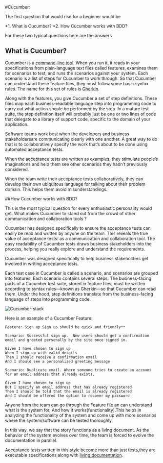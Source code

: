 #Cucumber:
 
 The first question that would rise for a beginner would be 
 
  *1. What is Cucumber?
  *2. How Cucumber works with BDD?
  
For these two typical questions here are the answers

## What is Cucumber?

Cucumber is a [command-line tool](https://en.wikipedia.org/wiki/Command-line_interface). When you run it, it reads in your specifications from plain-language text files called features, examines them for scenarios to test, and runs the scenarios against your system. Each scenario is a list of steps for Cucumber to work through. So that Cucumber can understand these feature files, they must follow some basic syntax rules. The name for this set of rules is [Gherkin](docs/gherkin.md).
     
Along with the features, you give Cucumber a set of step definitions. These files map each business-readable language step into programming code to carry out what action shoule be performed by the step. In a mature test suite, the step definition itself will probably just be one or two lines of code that delegate to a library of support code, specific to the domain of your application.

Software teams work best when the developers and business stakeholdersare communicating clearly with one another. A great way to do that is to collaboratively specify the work that’s about to be done using automated acceptance tests.

When the acceptance tests are written as examples, they stimulate people’s imaginations and help them see other scenarios they hadn’t previously considered.

When the team write their acceptance tests collaboratively, they can develop their own ubiquitous language for talking about their problem domain. This helps them avoid misunderstandings.
    
##How Cucumber works with BDD?

This is the most typical question for every enthusiastic personality would get.
What makes Cucumber to stand out from the crowd of other communication and collaboration tools ?

Cucumber has designed specifically to ensure the acceptance tests can easily be read and written by anyone on the team. This reveals the true value of acceptance tests: as a communication and collaboration tool. The easy readability of Cucumber tests draws business stakeholders into the process, helping you really explore and understand the requirements.

Cucumber was designed specifically to help business stakeholders get involved in writing acceptance tests.

Each test case in Cucumber is called a scenario, and scenarios are grouped into features. Each scenario contains several steps.
The business-facing parts of a Cucumber test suite, stored in feature files, must be written according to syntax rules—known as Gherkin—so that Cucumber can read them.
Under the hood, step definitions translate from the business-facing language of steps into programming code.

 ![Cucumber-stack](docs/images/Cucumber_Stack.png)
   
Here is an example of a Cucumber Feature:
 
 ```gherkin 
Feature: Sign up Sign up should be quick and friendly**

Scenario: Successful sign up.  New users should get a confirmation email and greeted personally by the site once signed in.

Given I have chosen to sign up
When I sign up with valid details
Then I should receive a confirmation email
And I should see a personalized greeting message
```

```gherkin
Scenario: Duplicate email. Where someone tries to create an account for an email address that already exists.

Given I have chosen to sign up
But I specify an email address that has already registered
Then I should be told that the email is already registered
And I should be offered the option to recover my password

 ``` 
  
 Anyone from the team can go through the Feature file an can understand what is the system for, And how it works(functionality).This helps in analyzing the functionality of the system and come up with more scenarios where the system/software can be tested thoroughly.
      
In this way, we say that the story functions as a living document. As the behavior of the system evolves over time, the team is forced to evolve the documentation in parallel.
   
Acceptance tests written in this style become more than just tests,they are executable specifications along with [living documentation](docs/living-documentation).
